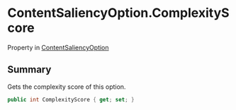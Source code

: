 # ContentSaliencyOption.ComplexityScore

Property in [ContentSaliencyOption](/docs/api/csharp/yarn.saliency.contentsaliencyoption.md)

## Summary


Gets the complexity score of this option.


```csharp
public int ComplexityScore { get; set; }
```

